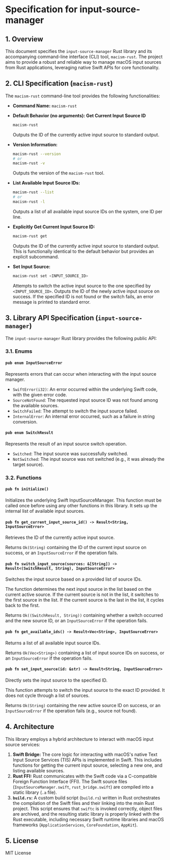 # Specification for input-source-manager

## 1. Overview

This document specifies the `input-source-manager` Rust library and its accompanying command-line interface (CLI) tool, `macism-rust`. The project aims to provide a robust and reliable way to manage macOS input sources from Rust applications, leveraging native Swift APIs for core functionality.

## 2. CLI Specification (`macism-rust`)

The `macism-rust` command-line tool provides the following functionalities:

- **Command Name:** `macism-rust`

- **Default Behavior (no arguments): Get Current Input Source ID**
  ```bash
  macism-rust
  ```
  Outputs the ID of the currently active input source to standard output.

- **Version Information:**
  ```bash
  macism-rust --version
  # or
  macism-rust -v
  ```
  Outputs the version of the `macism-rust` tool.

- **List Available Input Source IDs:**
  ```bash
  macism-rust --list
  # or
  macism-rust -l
  ```
  Outputs a list of all available input source IDs on the system, one ID per line.

- **Explicitly Get Current Input Source ID:**
  ```bash
  macism-rust get
  ```
  Outputs the ID of the currently active input source to standard output. This is functionally identical to the default behavior but provides an explicit subcommand.

- **Set Input Source:**
  ```bash
  macism-rust set <INPUT_SOURCE_ID>
  ```
  Attempts to switch the active input source to the one specified by `<INPUT_SOURCE_ID>`. Outputs the ID of the newly active input source on success. If the specified ID is not found or the switch fails, an error message is printed to standard error.

## 3. Library API Specification (`input-source-manager`)

The `input-source-manager` Rust library provides the following public API:

### 3.1. Enums

#### `pub enum InputSourceError`
Represents errors that can occur when interacting with the input source manager.

- `SwiftError(i32)`: An error occurred within the underlying Swift code, with the given error code.
- `SourceNotFound`: The requested input source ID was not found among the available sources.
- `SwitchFailed`: The attempt to switch the input source failed.
- `InternalError`: An internal error occurred, such as a failure in string conversion.

#### `pub enum SwitchResult`
Represents the result of an input source switch operation.

- `Switched`: The input source was successfully switched.
- `NotSwitched`: The input source was not switched (e.g., it was already the target source).

### 3.2. Functions

#### `pub fn initialize()`
Initializes the underlying Swift InputSourceManager. This function must be called once before using any other functions in this library. It sets up the internal list of available input sources.

#### `pub fn get_current_input_source_id() -> Result<String, InputSourceError>`
Retrieves the ID of the currently active input source.

Returns `Ok(String)` containing the ID of the current input source on success, or an `InputSourceError` if the operation fails.

#### `pub fn switch_input_source(sources: &[String]) -> Result<(SwitchResult, String), InputSourceError>`
Switches the input source based on a provided list of source IDs.

The function determines the next input source in the list based on the current active source. If the current source is not in the list, it switches to the first source in the list. If the current source is the last in the list, it cycles back to the first.

Returns `Ok((SwitchResult, String))` containing whether a switch occurred and the new source ID, or an `InputSourceError` if the operation fails.

#### `pub fn get_available_ids() -> Result<Vec<String>, InputSourceError>`
Returns a list of all available input source IDs.

Returns `Ok(Vec<String>)` containing a list of input source IDs on success, or an `InputSourceError` if the operation fails.

#### `pub fn set_input_source(id: &str) -> Result<String, InputSourceError>`
Directly sets the input source to the specified ID.

This function attempts to switch the input source to the exact ID provided. It does not cycle through a list of sources.

Returns `Ok(String)` containing the new active source ID on success, or an `InputSourceError` if the operation fails (e.g., source not found).

## 4. Architecture

This library employs a hybrid architecture to interact with macOS input source services:

1.  **Swift Bridge:** The core logic for interacting with macOS's native Text Input Source Services (TIS) APIs is implemented in Swift. This includes functions for getting the current input source, selecting a new one, and listing available sources.
2.  **Rust FFI:** Rust communicates with the Swift code via a C-compatible Foreign Function Interface (FFI). The Swift source files (`InputSourceManager.swift`, `rust_bridge.swift`) are compiled into a static library (`.a` file).
3.  **`build.rs`:** A custom build script (`build.rs`) written in Rust orchestrates the compilation of the Swift files and their linking into the main Rust project. This script ensures that `swiftc` is invoked correctly, object files are archived, and the resulting static library is properly linked with the Rust executable, including necessary Swift runtime libraries and macOS frameworks (`ApplicationServices`, `CoreFoundation`, `AppKit`).

## 5. License

MIT License